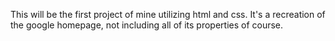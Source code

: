 This will be the first project of mine utilizing html and css.  It's a recreation of the google homepage, not including all of its properties of course.
